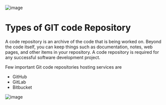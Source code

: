 ![image](https://user-images.githubusercontent.com/15100077/209855548-40e036a7-9017-4697-a522-bc8ba4213026.png)


# Types of GIT code Repository

A code repository is an archive of the code that is being worked on. Beyond the code itself, you can keep things such as documentation, notes, web pages, and other items in your repository. A code repository is required for any successful software development project.

Few important Git code repositories hosting services are

- GitHub
- GitLab
- Bitbucket

![image](https://user-images.githubusercontent.com/15100077/209855488-1744936e-fb15-4761-a425-6e1b16e7070c.png)

